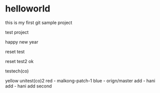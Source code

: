 helloworld
==========
this is my first git sample project

test project

happy new year

reset test

reset test2
ok

testech(co)

yellow
unitest(co)2
red - malkong-patch-1
blue - orign/master
add - hani
add - hani
add second
